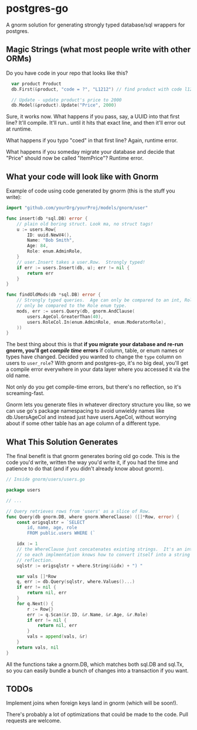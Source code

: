 # postgres-go

A gnorm solution for generating strongly typed database/sql wrappers for
postgres.


## Magic Strings (what most people write with other ORMs)

Do you have code in your repo that looks like this?

```go
  var product Product
  db.First(&product, "code = ?", "L1212") // find product with code l1212

  // Update - update product's price to 2000
  db.Model(&product).Update("Price", 2000)
```

Sure, it works now. What happens if you pass, say, a UUID into that first line?  It'll compile.
It'll run.. until it hits that exact line, and then it'll error out at runtime.

What happens if you typo "coed" in that first line?  Again, runtime error.

What happens if you someday migrate your database and decide that "Price" should now be called
"ItemPrice"?  Runtime error.

## What your code will look like with Gnorm

Example of code using code generated by gnorm (this is the stuff you write):

```go
import "github.com/yourOrg/yourProj/models/gnorm/user"

func insert(db *sql.DB) error {
    // plain old boring struct. Look ma, no struct tags!
    u := users.Row{
        ID: uuid.NewV4(),
        Name: "Bob Smith",
        Age: 84,
        Role: enum.AdminRole,
    }
    // user.Insert takes a user.Row.  Strongly typed!
    if err := users.Insert(db, u); err != nil {
        return err
    }
}

func findOldMods(db *sql.DB) error {
    // Strongly typed queries.  Age can only be compared to an int, Role can 
    // only be compared to the Role enum type.
    mods, err := users.Query(db, gnorm.AndClause( 
        users.AgeCol.GreaterThan(40),
        users.RoleCol.In(enum.AdminRole, enum.ModeratorRole),
    ))
}
```

The best thing about this is that **if you migrate your database and re-run gnorm, you'll get *compile
time* errors** if column, table, or enum names or types have changed.  Decided you wanted to change
the `type` column on users to `user_role`?  With gnorm and postgres-go, it's no big deal, you'll get
a compile error everywhere in your data layer where you accessed it via the old name.

Not only do you get compile-time errors, but there's no reflection, so it's screaming-fast.

Gnorm lets you generate files in whatever directory structure you like, so we can use
go's package namespacing to avoid unwieldy names like db.UsersAgeCol and instead just have
users.AgeCol, without worrying about if some other table has an age column of a different type.

## What This Solution Generates

The final benefit is that gnorm generates boring old go code. This is the code you'd write, written
the way you'd write it, if you had the time and patience to do that (and if you didn't already know
about gnorm).  

```go
// Inside gnorm/users/users.go

package users

// ...

// Query retrieves rows from 'users' as a slice of Row.
func Query(db gnorm.DB, where gnorm.WhereClause) ([]*Row, error) {
	const origsqlstr = `SELECT 
		id, name, age, role
		FROM public.users WHERE (`

    idx := 1
    // the WhereClause just concatenates existing strings.  It's an interface
    // so each implmentation knows how to convert itself into a string without
    // reflection.
	sqlstr := origsqlstr + where.String(&idx) + ") "

	var vals []*Row
	q, err := db.Query(sqlstr, where.Values()...)
	if err != nil {
		return nil, err
	}
	for q.Next() {
		r := Row{}
		err := q.Scan(&r.ID, &r.Name, &r.Age, &r.Role)
		if err != nil {
			return nil, err
		}
		vals = append(vals, &r)
	}
	return vals, nil
}
```

All the functions take a gnorm.DB, which matches both sql.DB and sql.Tx, so you can easily bundle a
bunch of changes into a transaction if you want.

## TODOs

Implement joins when foreign keys land in gnorm (which will be soon!).

There's probably a lot of optimizations that could be made to the code.
Pull requests are welcome.